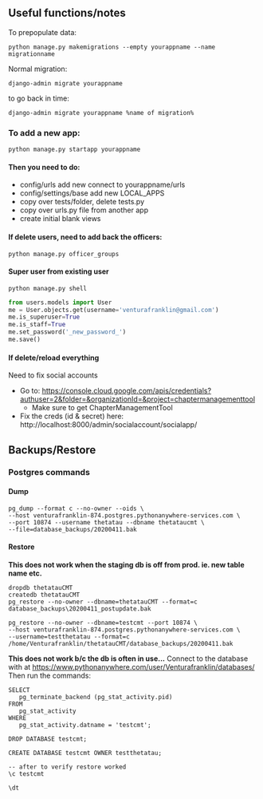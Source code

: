 ## Useful functions/notes
To prepopulate data:

    python manage.py makemigrations --empty yourappname --name migrationname
 Normal migration:

    django-admin migrate yourappname
to go back in time:

    django-admin migrate yourappname %name of migration%
### To add a new app:

    python manage.py startapp yourappname

#### Then you need to do:
- config/urls add new connect to yourappname/urls
- config/settings/base add new LOCAL_APPS
- copy over tests/folder, delete tests.py
- copy over urls.py file from another app
- create initial blank views

#### If delete users, need to add back the officers:
    python manage.py officer_groups

#### Super user from existing user
    python manage.py shell
```python
from users.models import User
me = User.objects.get(username='venturafranklin@gmail.com')
me.is_superuser=True
me.is_staff=True
me.set_password('_new_password_')
me.save()
```
    
#### If delete/reload everything
Need to fix social accounts
- Go to: https://console.cloud.google.com/apis/credentials?authuser=2&folder=&organizationId=&project=chaptermanagementtool
  - Make sure to get ChapterManagementTool
- Fix the creds (id & secret) here: http://localhost:8000/admin/socialaccount/socialapp/

## Backups/Restore

### Postgres commands
#### Dump
```shell script
pg_dump --format c --no-owner --oids \
--host venturafranklin-874.postgres.pythonanywhere-services.com \
--port 10874 --username thetatau --dbname thetataucmt \
--file=database_backups/20200411.bak
```
#### Restore
__This does not work when the staging db is off from prod. ie. new table name etc.__
```shell script
dropdb thetatauCMT
createdb thetatauCMT
pg_restore --no-owner --dbname=thetatauCMT --format=c database_backups\20200411_postupdate.bak
    
pg_restore --no-owner --dbname=testcmt --port 10874 \
--host venturafranklin-874.postgres.pythonanywhere-services.com \
--username=testthetatau --format=c /home/Venturafranklin/thetatauCMT/database_backups/20200411.bak
```
__This does not work b/c the db is often in use...__
Connect to the database with at https://www.pythonanywhere.com/user/Venturafranklin/databases/
Then run the commands:
```postgresql
SELECT
   pg_terminate_backend (pg_stat_activity.pid)
FROM
   pg_stat_activity
WHERE
   pg_stat_activity.datname = 'testcmt';
   
DROP DATABASE testcmt;

CREATE DATABASE testcmt OWNER testthetatau;

-- after to verify restore worked
\c testcmt

\dt
```
